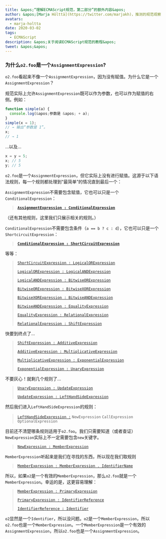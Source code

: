 ```yaml
---
title: &apos;“理解ECMAScript规范，第二部分”的额外内容&apos;
author: &apos;[Marja Hölttä](https://twitter.com/marjakh)，推测的规范观察者&apos;
avatars:
  - marja-holtta
date: 2020-03-02
tags:
  - ECMAScript
description: &apos;关于阅读ECMAScript规范的教程&apos;
tweet: &apos;&apos;
---
```


### 为什么`o2.foo`是一个`AssignmentExpression`?

`o2.foo`看起来不像一个`AssignmentExpression`，因为没有赋值。为什么它是一个`AssignmentExpression`？

规范实际上允许`AssignmentExpression`既可以作为参数，也可以作为赋值的右侧。例如：

```js
function simple(a) {
  console.log(&apos;参数是 &apos; + a);
}
simple(x = 1);
// → 输出“参数是 1”。
x;
// → 1
```

…以及…

```js
x = y = 5;
x; // 5
y; // 5
```

`o2.foo`是一个`AssignmentExpression`，但它实际上没有进行赋值。这源于以下语法规则，每一个规则都处理到“最简单”的情况直到最后一个：

`AssignmentExpression`不需要包含赋值，它也可以只是一个`ConditionalExpression`：

> **[`AssignmentExpression : ConditionalExpression`](https://tc39.es/ecma262/#sec-assignment-operators)**

（还有其他规则，这里我们只展示相关的规则。）

`ConditionalExpression`不需要包含条件（`a == b ? c : d`），它也可以只是一个`ShortcircuitExpression`：

> **[`ConditionalExpression : ShortCircuitExpression`](https://tc39.es/ecma262/#sec-conditional-operator)**

等等：

> [`ShortCircuitExpression : LogicalORExpression`](https://tc39.es/ecma262/#prod-ShortCircuitExpression)
>
> [`LogicalORExpression : LogicalANDExpression`](https://tc39.es/ecma262/#prod-LogicalORExpression)
>
> [`LogicalANDExpression : BitwiseORExpression`](https://tc39.es/ecma262/#prod-LogicalANDExpression)
>
> [`BitwiseORExpression : BitwiseXORExpression`](https://tc39.es/ecma262/#prod-BitwiseORExpression)
>
> [`BitwiseXORExpression : BitwiseANDExpression`](https://tc39.es/ecma262/#prod-BitwiseXORExpression)
>
> [`BitwiseANDExpression : EqualityExpression`](https://tc39.es/ecma262/#prod-BitwiseANDExpression)
>
> [`EqualityExpression : RelationalExpression`](https://tc39.es/ecma262/#sec-equality-operators)
>
> [`RelationalExpression : ShiftExpression`](https://tc39.es/ecma262/#prod-RelationalExpression)

<!--truncate-->
快要到终点了…

> [`ShiftExpression : AdditiveExpression`](https://tc39.es/ecma262/#prod-ShiftExpression)
>
> [`AdditiveExpression : MultiplicativeExpression`](https://tc39.es/ecma262/#prod-AdditiveExpression)
>
> [`MultiplicativeExpression : ExponentialExpression`](https://tc39.es/ecma262/#prod-MultiplicativeExpression)
>
> [`ExponentialExpression : UnaryExpression`](https://tc39.es/ecma262/#prod-ExponentiationExpression)

不要灰心！就剩几个规则了…

> [`UnaryExpression : UpdateExpression`](https://tc39.es/ecma262/#prod-UnaryExpression)
>
> [`UpdateExpression : LeftHandSideExpression`](https://tc39.es/ecma262/#prod-UpdateExpression)

然后我们进入`LeftHandSideExpression`的规则：

> [`LeftHandSideExpression :`](https://tc39.es/ecma262/#prod-LeftHandSideExpression)
> `NewExpression`
> `CallExpression`
> `OptionalExpression`

目前还不清楚哪条规则适用于`o2.foo`。我们只需要知道（或者查证）`NewExpression`实际上不一定需要包含`new`关键字。

> [`NewExpression : MemberExpression`](https://tc39.es/ecma262/#prod-NewExpression)

`MemberExpression`听起来是我们在寻找的东西，所以现在我们取规则

> [`MemberExpression : MemberExpression . IdentifierName`](https://tc39.es/ecma262/#prod-MemberExpression)

所以，如果`o2`是一个有效的`MemberExpression`，那么`o2.foo`就是一个`MemberExpression`。幸运的是，这更容易理解：

> [`MemberExpression : PrimaryExpression`](https://tc39.es/ecma262/#prod-MemberExpression)
>
> [`PrimaryExpression : IdentifierReference`](https://tc39.es/ecma262/#prod-PrimaryExpression)
>
> [`IdentifierReference : Identifier`](https://tc39.es/ecma262/#prod-IdentifierReference)

`o2`显然是一个`Identifier`，所以没问题。`o2`是一个`MemberExpression`，所以`o2.foo`也是一个`MemberExpression`。一个`MemberExpression`是一个有效的`AssignmentExpression`，所以`o2.foo`也是一个`AssignmentExpression`。
